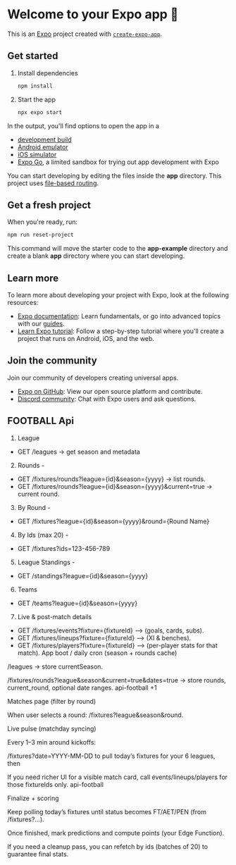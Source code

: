 # Welcome to your Expo app 👋

This is an [Expo](https://expo.dev) project created with [`create-expo-app`](https://www.npmjs.com/package/create-expo-app).

## Get started

1. Install dependencies

   ```bash
   npm install
   ```

2. Start the app

   ```bash
   npx expo start
   ```

In the output, you'll find options to open the app in a

- [development build](https://docs.expo.dev/develop/development-builds/introduction/)
- [Android emulator](https://docs.expo.dev/workflow/android-studio-emulator/)
- [iOS simulator](https://docs.expo.dev/workflow/ios-simulator/)
- [Expo Go](https://expo.dev/go), a limited sandbox for trying out app development with Expo

You can start developing by editing the files inside the **app** directory. This project uses [file-based routing](https://docs.expo.dev/router/introduction).

## Get a fresh project

When you're ready, run:

```bash
npm run reset-project
```

This command will move the starter code to the **app-example** directory and create a blank **app** directory where you can start developing.

## Learn more

To learn more about developing your project with Expo, look at the following resources:

- [Expo documentation](https://docs.expo.dev/): Learn fundamentals, or go into advanced topics with our [guides](https://docs.expo.dev/guides).
- [Learn Expo tutorial](https://docs.expo.dev/tutorial/introduction/): Follow a step-by-step tutorial where you'll create a project that runs on Android, iOS, and the web.

## Join the community

Join our community of developers creating universal apps.

- [Expo on GitHub](https://github.com/expo/expo): View our open source platform and contribute.
- [Discord community](https://chat.expo.dev): Chat with Expo users and ask questions.

## FOOTBALL Api
1. League 
  - GET /leagues -> get season and metadata
2. Rounds -
  - GET /fixtures/rounds?league={id}&season={yyyy} → list rounds.
  - GET /fixtures/rounds?league={id}&season={yyyy}&current=true → current round.
3. By Round -
  - GET /fixtures?league={id}&season={yyyy}&round={Round Name}
4.  By Ids (max 20) -
  - GET /fixtures?ids=123-456-789
5. League Standings -
  - GET /standings?league={id}&season={yyyy}
6. Teams
  - GET /teams?league={id}&season={yyyy}
7. Live & post-match details
  - GET /fixtures/events?fixture={fixtureId} --> (goals, cards, subs).
  - GET /fixtures/lineups?fixture={fixtureId} --> (XI & benches).
  - GET /fixtures/players?fixture={fixtureId} --> (per-player stats for that match).
  App boot / daily cron (season + rounds cache)

/leagues → store currentSeason.

/fixtures/rounds?league&season&current=true&dates=true → store rounds, current_round, optional date ranges. 
api-football
+1

Matches page (filter by round)

When user selects a round: /fixtures?league&season&round.

Live pulse (matchday syncing)

Every 1–3 min around kickoffs:

/fixtures?date=YYYY-MM-DD to pull today’s fixtures for your 6 leagues, then

If you need richer UI for a visible match card, call events/lineups/players for those fixtureIds only. 
api-football

Finalize + scoring

Keep polling today’s fixtures until status becomes FT/AET/PEN (from /fixtures?...).

Once finished, mark predictions and compute points (your Edge Function).

If you need a cleanup pass, you can refetch by ids (batches of 20) to guarantee final stats. 